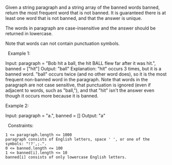 Given a string paragraph and a string array of the banned words banned, return the most frequent word that is not banned. It is guaranteed there is at least one word that is not banned, and that the answer is unique.

The words in paragraph are case-insensitive and the answer should be returned in lowercase.

Note that words can not contain punctuation symbols.

 
Example 1:

Input: paragraph = "Bob hit a ball, the hit BALL flew far after it was hit.", banned = ["hit"]
Output: "ball"
Explanation: 
"hit" occurs 3 times, but it is a banned word.
"ball" occurs twice (and no other word does), so it is the most frequent non-banned word in the paragraph. 
Note that words in the paragraph are not case sensitive,
that punctuation is ignored (even if adjacent to words, such as "ball,"), 
and that "hit" isn't the answer even though it occurs more because it is banned.


Example 2:

Input: paragraph = "a.", banned = []
Output: "a"


 
Constraints:


	1 <= paragraph.length <= 1000
	paragraph consists of English letters, space ' ', or one of the symbols: "!?',;.".
	0 <= banned.length <= 100
	1 <= banned[i].length <= 10
	banned[i] consists of only lowercase English letters.

